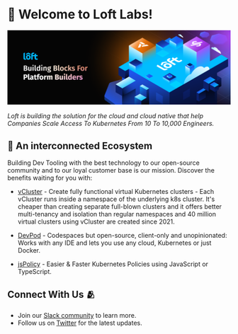 # 👋 Welcome to Loft Labs!

<p align="center">
    <a href="https://loft.sh" target="_blank"><img src="/image/github_organization_page.png" alt="Loft Labs Banner"></a>
</p>

_Loft is building the solution for the cloud and cloud native that help Companies Scale Access To Kubernetes From 10 To 10,000 Engineers._

## 🚀 An interconnected Ecosystem

Building Dev Tooling with the best technology to our open-source community and to our loyal customer base is our mission. Discover the benefits waiting for you with:

- [vCluster](https://github.com/loft-sh/vcluster) - Create fully functional virtual Kubernetes clusters - Each vCluster runs inside a namespace of the underlying k8s cluster. It's cheaper than creating separate full-blown clusters and it offers better multi-tenancy and isolation than regular namespaces and 40 million virtual clusters using vCluster are created since 2021.

- [DevPod](https://github.com/loft-sh/devpod) - Codespaces but open-source, client-only and unopinionated: Works with any IDE and lets you use any cloud, Kubernetes or just Docker.

- [jsPolicy](https://github.com/loft-sh/jspolicy) - Easier & Faster Kubernetes Policies using JavaScript or TypeScript.


## Connect With Us 🫂
- Join our [Slack community](https://slack.loft.sh/) to learn more.
- Follow us on [Twitter](https://twitter.com/loft_sh) for the latest updates.